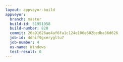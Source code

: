 ```yaml
---
layout: appveyor-build
appveyor:
  branch: master
  build-id: 51951058
  build-number: 820
  commit: 26a91626ae4af6fa1c124e106e602bedba36d626
  job-id: 4dhif9gxerygltu7
  job-number: 4
  os-name: Windows
  test-result: 0
---
```

